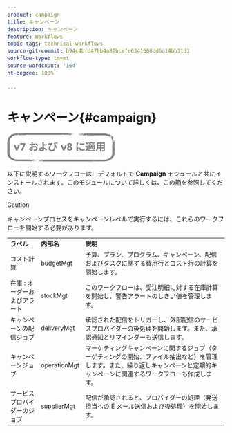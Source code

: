 ```yaml
---
product: campaign
title: キャンペーン
description: キャンペーン
feature: Workflows
topic-tags: technical-workflows
source-git-commit: b94c4bfd478b4a8fbcefe6341608dd6a14bb31d3
workflow-type: tm+mt
source-wordcount: '164'
ht-degree: 100%

---
```



# キャンペーン{#campaign}

![](../../assets/common.svg)

以下に説明するワークフローは、デフォルトで **Campaign** モジュールと共にインストールされます。このモジュールについて詳しくは、この[節](../../campaign/using/designing-marketing-campaigns.md)を参照してください。

>[!CAUTION]
>
>キャンペーンプロセスをキャンペーンレベルで実行するには、これらのワークフローを開始する必要があります。

<table> 
 <tbody> 
  <tr> 
   <td> <strong>ラベル</strong><br /> </td> 
   <td> <strong>内部名</strong><br /> </td> 
   <td> <strong>説明</strong><br /> </td> 
  </tr> 
  <tr> 
   <td> <span class="uicontrol">コスト計算</span> <br /> </td> 
   <td> <span class="uicontrol">budgetMgt</span> <br /> </td> 
   <td> 予算、プラン、プログラム、キャンペーン、配信およびタスクに関する費用行とコスト行の計算を開始します。<br /> </td> 
  </tr> 
  <tr> 
   <td> <span class="uicontrol">在庫 : オーダーおよびアラート</span> <br /> </td> 
   <td> <span class="uicontrol">stockMgt</span> <br /> </td> 
   <td> このワークフローは、受注明細に対する在庫計算を開始し、警告アラートのしきい値を管理します。<br /> </td> 
  </tr> 
  <tr> 
   <td> <span class="uicontrol">キャンペーンの配信ジョブ</span> <br /> </td> 
   <td> <span class="uicontrol">deliveryMgt</span> <br /> </td> 
   <td> 承認された配信をトリガーし、外部配信のサービスプロバイダーの後処理を開始します。また、承認通知とリマインダーも送信します。<br /> </td> 
  </tr> 
  <tr> 
   <td> <span class="uicontrol">キャンペーンジョブ</span> <br /> </td> 
   <td> <span class="uicontrol">operationMgt</span> <br /> </td> 
   <td> マーケティングキャンペーンに関するジョブ（ターゲティングの開始、ファイル抽出など）を管理します。また、繰り返しキャンペーンと定期的キャンペーンに関連するワークフローも作成します。<br /> </td> 
  </tr> 
  <tr> 
   <td> <span class="uicontrol">サービスプロバイダーのジョブ</span> <br /> </td> 
   <td> <span class="uicontrol">supplierMgt</span> <br /> </td> 
   <td> 配信が承認されると、プロバイダーの処理（発送担当への E メール送信および後処理）を開始します。<br /> </td> 
  </tr> 
 </tbody> 
</table>

